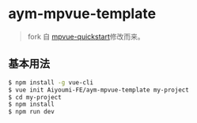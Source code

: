 # aym-mpvue-template

> fork 自 [mpvue-quickstart](https://github.com/mpvue/mpvue-quickstart)修改而来。

## 基本用法
``` bash
$ npm install -g vue-cli
$ vue init Aiyoumi-FE/aym-mpvue-template my-project
$ cd my-project
$ npm install
$ npm run dev
```